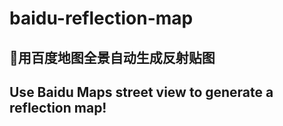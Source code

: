 # baidu-reflection-map
## 🧭用百度地图全景自动生成反射贴图
## Use Baidu Maps street view to generate a reflection map!



